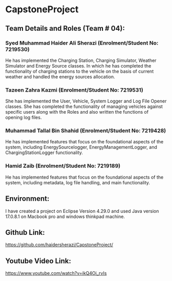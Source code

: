 # CapstoneProject

## Team Details and Roles (Team # 04): 

### Syed Muhammad Haider Ali Sherazi (Enrolment/Student No: 7219530)

  He has implemented the Charging Station, Charging Simulator, Weather Simulator and Energy Source classes. In which he has completed the functionality of charging stations to the vehicle on the basis of current weather and handled the energy sources allocation.
  
### Tazeen Zahra Kazmi (Enrolment/Student No: 7219531)

  She has implemented the User, Vehicle, System Logger and Log File Opener classes. She has completed the functionality of managing vehicles against specific users along with the Roles and also written the functions of opening log files.
  
### Muhammad Tallal Bin Shahid (Enrolment/Student No: 7219428)

  He has implemented features that focus on the foundational aspects of the system, including EnergySourcelogger, EnergyManagementLogger, and ChargingStationLogger functionality.

### Hamid Zaib (Enrolment/Student No: 7219189)

  He has implemented features that focus on the foundational aspects of the system, including metadata, log file handling, and main functionality.

## Environment:

I have created a project on Eclipse Version 4.29.0 and used Java version 17.0.8.1 on Macbook pro and windows thinkpad machine.

## Github Link:

https://github.com/haidersherazi/CapstoneProject/

## Youtube Video Link:

https://www.youtube.com/watch?v=ikQ4Oi_rvIs
